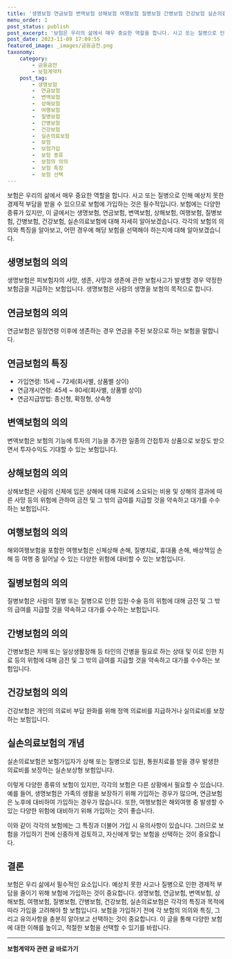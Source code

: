 ```yaml
---
title: '생명보험 연금보험 변액보험 상해보험 여행보험 질병보험 간병보험 건강보험 실손의료보험의 종류와 의의'
menu_order: 1
post_status: publish
post_excerpt: '보험은 우리의 삶에서 매우 중요한 역할을 합니다. 사고 또는 질병으로 인해 예상치 못한 경제적 부담을 받을 수 있으므로 보험에 가입하는 것은 필수적입니다. 보험에는 다양한 종류가 있지만, 이 글에서는 생명보험, 연금보험, 변액보험, 상해보험, 여행보험, 질병보험, 간병보험, 건강보험, 실손의료보험에 대해 자세히 알아보겠습니다. 각각의 보험의 의의와 특징을 알아보고, 어떤 경우에 해당 보험을 선택해야 하는지에 대해 알아보겠습니다.'
post_date: 2023-11-09 17:09:55
featured_image: _images/금융금전.png
taxonomy:
    category:
        - 금융금전
        - 보험계약자
    post_tag:
        - 생명보험
        -  연금보험
        -  변액보험
        -  상해보험
        -  여행보험
        -  질병보험
        -  간병보험
        -  건강보험
        -  실손의료보험
        -  보험
        -  보험가입
        -  보험 종류
        -  보험의 의의
        -  보험 특징
        -  보험 선택
---
```



보험은 우리의 삶에서 매우 중요한 역할을 합니다. 사고 또는 질병으로 인해 예상치 못한 경제적 부담을 받을 수 있으므로 보험에 가입하는 것은 필수적입니다. 보험에는 다양한 종류가 있지만, 이 글에서는 생명보험, 연금보험, 변액보험, 상해보험, 여행보험, 질병보험, 간병보험, 건강보험, 실손의료보험에 대해 자세히 알아보겠습니다. 각각의 보험의 의의와 특징을 알아보고, 어떤 경우에 해당 보험을 선택해야 하는지에 대해 알아보겠습니다.

## 생명보험의 의의

생명보험은 피보험자의 사망, 생존, 사망과 생존에 관한 보험사고가 발생할 경우 약정한 보험금을 지급하는 보험입니다. 생명보험은 사람의 생명을 보험의 목적으로 합니다.

## 연금보험의 의의

연금보험은 일정연령 이후에 생존하는 경우 연금을 주된 보장으로 하는 보험을 말합니다.

## 연금보험의 특징
- 가입연령: 15세 ~ 72세(회사별, 상품별 상이)
- 연금개시연령: 45세 ~ 80세(회사별, 상품별 상이)
- 연금지급방법: 종신형, 확정형, 상속형

## 변액보험의 의의

변액보험은 보험의 기능에 투자의 기능을 추가한 일종의 간접투자 상품으로 보장도 받으면서 투자수익도 기대할 수 있는 보험입니다.

## 상해보험의 의의

상해보험은 사람의 신체에 입은 상해에 대해 치료에 소요되는 비용 및 상해의 결과에 따른 사망 등의 위험에 관하여 금전 및 그 밖의 급여를 지급할 것을 약속하고 대가를 수수하는 보험입니다.

## 여행보험의 의의

해외여행보험을 포함한 여행보험은 신체상해 손해, 질병치료, 휴대품 손해, 배상책임 손해 등 여행 중 일어날 수 있는 다양한 위험에 대비할 수 있는 보험입니다.

## 질병보험의 의의

질병보험은 사람의 질병 또는 질병으로 인한 입원·수술 등의 위험에 대해 금전 및 그 밖의 급여를 지급할 것을 약속하고 대가를 수수하는 보험입니다.

## 간병보험의 의의

간병보험은 치매 또는 일상생활장해 등 타인의 간병을 필요로 하는 상태 및 이로 인한 치료 등의 위험에 대해 금전 및 그 밖의 급여를 지급할 것을 약속하고 대가를 수수하는 보험입니다.

## 건강보험의 의의

건강보험은 개인의 의료비 부담 완화를 위해 정액 의료비를 지급하거나 실의료비를 보장하는 보험입니다.

## 실손의료보험의 개념

실손의료보험은 보험가입자가 상해 또는 질병으로 입원, 통원치료를 받을 경우 발생한 의료비를 보장하는 실손보상형 보험입니다.

이렇게 다양한 종류의 보험이 있지만, 각각의 보험은 다른 상황에서 필요할 수 있습니다. 예를 들어, 생명보험은 가족의 생활을 보장하기 위해 가입하는 경우가 많으며, 연금보험은 노후에 대비하여 가입하는 경우가 많습니다. 또한, 여행보험은 해외여행 중 발생할 수 있는 다양한 위험에 대비하기 위해 가입하는 것이 좋습니다.

이와 같이 각각의 보험에는 그 특징과 더불어 가입 시 유의사항이 있습니다. 그러므로 보험을 가입하기 전에 신중하게 검토하고, 자신에게 맞는 보험을 선택하는 것이 중요합니다.

## 결론

보험은 우리 삶에서 필수적인 요소입니다. 예상치 못한 사고나 질병으로 인한 경제적 부담을 줄이기 위해 보험에 가입하는 것이 중요합니다. 생명보험, 연금보험, 변액보험, 상해보험, 여행보험, 질병보험, 간병보험, 건강보험, 실손의료보험은 각각의 특징과 목적에 따라 가입을 고려해야 할 보험입니다. 보험을 가입하기 전에 각 보험의 의의와 특징, 그리고 유의사항을 충분히 알아보고 선택하는 것이 중요합니다. 이 글을 통해 다양한 보험에 대한 이해를 높이고, 적절한 보험을 선택할 수 있기를 바랍니다.
<!-- wp:separator -->
<hr class="wp-block-separator has-alpha-channel-opacity"/>
<!-- /wp:separator -->

<!-- wp:group {"backgroundColor":"base","layout":{"type":"constrained"}} -->
<div class="wp-block-group has-base-background-color has-background"><!-- wp:paragraph {"align":"center","fontSize":"medium"} -->
<p class="has-text-align-center has-large-font-size"><strong>보험계약자 관련 글 바로가기</strong></p>
<!-- /wp:paragraph -->


<!-- wp:latest-posts
{"categories":[{"id":13963,"count":19,"description":"","link":"https://uknowlaw.com/category/%eb%b3%b4%ed%97%98%ea%b3%84%ec%95%bd%ec%9e%90/","name":"보험계약자","slug":"보험계약자","taxonomy":"category","parent":0,"meta":[],"_links":{"self":[{"href":"https://uknowlaw.com/wp-json/wp/v2/categories/13963"}],"collection":[{"href":"https://uknowlaw.com/wp-json/wp/v2/categories"}],"about":[{"href":"https://uknowlaw.com/wp-json/wp/v2/taxonomies/category"}],"wp:post_type":[{"href":"https://uknowlaw.com/wp-json/wp/v2/posts?categories=13963"}],"curies":[{"name":"wp","href":"https://api.w.org/{rel}","templated":true}]}}],"postsToShow":100,"excerptLength":28,"postLayout":"grid","columns":2,"featuredImageAlign":"left","featuredImageSizeSlug":"large","fontSize":"small"} /--></div>
<!-- /wp:group -->